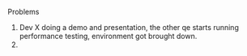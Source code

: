 Problems

1. Dev X doing a demo and presentation, the other qe starts running performance testing, environment got brought down.
2. 

